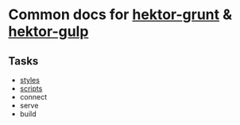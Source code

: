 # Common docs for [hektor-grunt](https://github.com/infinumjs/hektor-grunt) &amp; [hektor-gulp](https://github.com/infinumjs/hektor-gulp)

## Tasks
* [styles](tasks/styles.md)
* [scripts](tasks/scripts.md)
* connect
* serve
* build